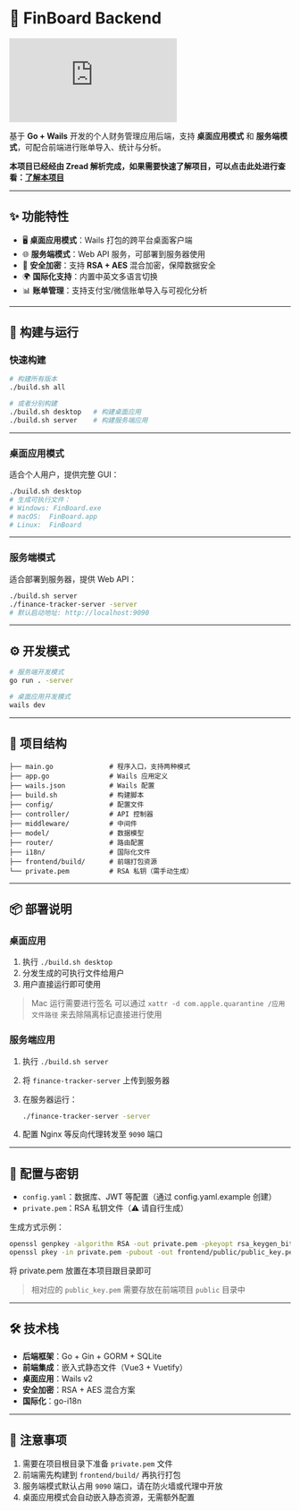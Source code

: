 # 🧾 FinBoard Backend

[![Shop](https://img.shields.io/badge/FinBoard-Vue3前端项目地址-3eaf7c?style=for-the-badge&logo=vue.js)](https://github.com/zxc7563598/fintrack-frontend)

基于 **Go + Wails** 开发的个人财务管理应用后端，支持 **桌面应用模式** 和 **服务端模式**，可配合前端进行账单导入、统计与分析。

**本项目已经经由 Zread 解析完成，如果需要快速了解项目，可以点击此处进行查看：[了解本项目](https://zread.ai/zxc7563598/fintrack-backend)**

---

## ✨ 功能特性

- 🖥️ **桌面应用模式**：Wails 打包的跨平台桌面客户端
- 🌐 **服务端模式**：Web API 服务，可部署到服务器使用
- 🔐 **安全加密**：支持 **RSA + AES** 混合加密，保障数据安全
- 🌍 **国际化支持**：内置中英文多语言切换
- 📊 **账单管理**：支持支付宝/微信账单导入与可视化分析

---

## 🚀 构建与运行

### 快速构建

```bash
# 构建所有版本
./build.sh all

# 或者分别构建
./build.sh desktop   # 构建桌面应用
./build.sh server    # 构建服务端应用
```

---

### 桌面应用模式

适合个人用户，提供完整 GUI：

```bash
./build.sh desktop
# 生成可执行文件：
# Windows: FinBoard.exe
# macOS:  FinBoard.app
# Linux:  FinBoard
```

---

### 服务端模式

适合部署到服务器，提供 Web API：

```bash
./build.sh server
./finance-tracker-server -server
# 默认启动地址: http://localhost:9090
```

---

## ⚙️ 开发模式

```bash
# 服务端开发模式
go run . -server

# 桌面应用开发模式
wails dev
```

---

## 📂 项目结构

```
├── main.go              # 程序入口，支持两种模式
├── app.go               # Wails 应用定义
├── wails.json           # Wails 配置
├── build.sh             # 构建脚本
├── config/              # 配置文件
├── controller/          # API 控制器
├── middleware/          # 中间件
├── model/               # 数据模型
├── router/              # 路由配置
├── i18n/                # 国际化文件
├── frontend/build/      # 前端打包资源
└── private.pem          # RSA 私钥（需手动生成）
```

---

## 📦 部署说明

### 桌面应用

1. 执行 `./build.sh desktop`​
2. 分发生成的可执行文件给用户
3. 用户直接运行即可使用

> Mac 运行需要进行签名
> 可以通过 `xattr -d com.apple.quarantine /应用文件路径` 来去除隔离标记直接进行使用

### 服务端应用

1. 执行 `./build.sh server`​
2. 将 `finance-tracker-server` 上传到服务器
3. 在服务器运行：

    ```bash
    ./finance-tracker-server -server
    ```
4. 配置 Nginx 等反向代理转发至 `9090` 端口

---

## 🔑 配置与密钥

- ​`config.yaml`：数据库、JWT 等配置（通过 config.yaml.example 创建）
- ​`private.pem`：RSA 私钥文件（⚠️ 请自行生成）

生成方式示例：

```bash
openssl genpkey -algorithm RSA -out private.pem -pkeyopt rsa_keygen_bits:2048
openssl pkey -in private.pem -pubout -out frontend/public/public_key.pem
```

将 private.pem 放置在本项目跟目录即可

> 相对应的 `public_key.pem` 需要存放在前端项目 `public` 目录中

---

## 🛠 技术栈

- **后端框架**：Go + Gin + GORM + SQLite
- **前端集成**：嵌入式静态文件（Vue3 + Vuetify）
- **桌面应用**：Wails v2
- **安全加密**：RSA + AES 混合方案
- **国际化**：go-i18n

---

## 📌 注意事项

1. 需要在项目根目录下准备 `private.pem` 文件
2. 前端需先构建到 `frontend/build/` 再执行打包
3. 服务端模式默认占用 `9090` 端口，请在防火墙或代理中开放
4. 桌面应用模式会自动嵌入静态资源，无需额外配置
